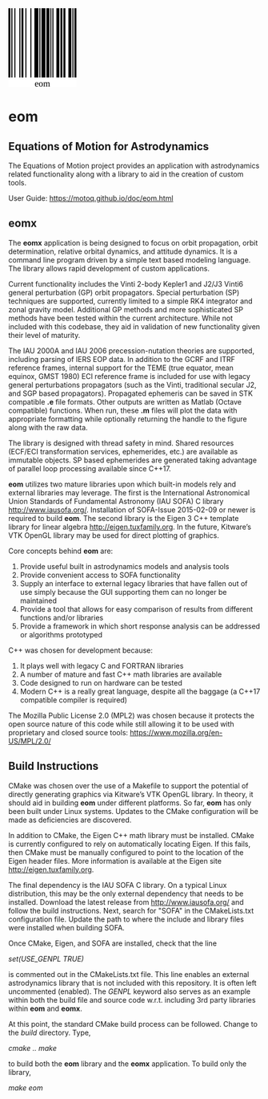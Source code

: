 <img src="./eom_logo.svg">

eom
===

Equations of Motion for Astrodynamics
-------------------------------------

The Equations of Motion project provides an application with
astrodynamics related functionality along with a library to aid in the
creation of custom tools.

User Guide:  <https://motoq.github.io/doc/eom.html>


eomx
----

The **eomx** application is being designed to focus on orbit
propagation, orbit determination, relative orbital dynamics, and
attitude dynamics.  It is a command line program driven by a simple text
based modeling language.  The library allows rapid development of custom
applications.

Current functionality includes the Vinti 2-body Kepler1 and J2/J3 Vinti6
general perturbation (GP) orbit propagators.  Special perturbation (SP)
techniques are supported, currently limited to a simple RK4 integrator
and zonal gravity model.  Additional GP methods and more sophisticated
SP methods have been tested within the current architecture.  While not
included with this codebase, they aid in validation of new functionality
given their level of maturity.

The IAU 2000A and IAU 2006 precession-nutation theories are supported,
including parsing of IERS EOP data.  In addition to the GCRF and ITRF
reference frames, internal support for the TEME (true equator, mean
equinox, GMST 1980) ECI reference frame is included for use with legacy
general perturbations propagators (such as the Vinti, traditional
secular J2, and SGP based propagators).  Propagated ephemeris can be
saved in STK compatible **.e** file formats.  Other outputs are written
as Matlab (Octave compatible) functions.  When run, these **.m** files
will plot the data with appropriate formatting while optionally
returning the handle to the figure along with the raw data.

The library is designed with thread safety in mind.  Shared resources
(ECF/ECI transformation services, ephemerides, etc.) are available as
immutable objects.  SP based ephemerides are generated taking advantage
of parallel loop processing available since C++17.

**eom** utilizes two mature libraries upon which built-in models
rely and external libraries may leverage.  The first is the
International Astronomical Union Standards of Fundamental Astronomy (IAU
SOFA) C library <http://www.iausofa.org/>.  Installation of SOFA-Issue
2015-02-09 or newer is required to build **eom**.  The second library is
the Eigen 3 C++ template library for linear algebra
<http://eigen.tuxfamily.org>.  In the future, Kitware’s VTK OpenGL
library may be used for direct plotting of graphics.

Core concepts behind **eom** are:

1. Provide useful built in astrodynamics models and analysis tools
2. Provide convenient access to SOFA functionality
3. Supply an interface to external legacy libraries that have fallen out
   of use simply because the GUI supporting them can no longer be
   maintained
4. Provide a tool that allows for easy comparison of results from
   different functions and/or libraries
5. Provide a framework in which short response analysis can be addressed
   or algorithms prototyped

C++ was chosen for development because:

1. It plays well with legacy C and FORTRAN libraries
2. A number of mature and fast C++ math libraries are available
3. Code designed to run on hardware can be tested
4. Modern C++ is a really great language, despite all the baggage (a
   C++17 compatible compiler is required)

The Mozilla Public License 2.0 (MPL2) was chosen because it protects the
open source nature of this code while still allowing it to be used with
proprietary and closed source tools:
<https://www.mozilla.org/en-US/MPL/2.0/>


Build Instructions
------------------

CMake was chosen over the use of a Makefile to support the potential of
directly generating graphics via Kitware’s VTK OpenGL library.  In
theory, it should aid in building **eom** under different platforms.  So
far, **eom** has only been built under Linux systems.  Updates to the
CMake configuration will be made as deficiencies are discovered.

In addition to CMake, the Eigen C++ math library must be installed.
CMake is currently configured to rely on automatically locating Eigen.
If this fails, then CMake must be manually configured to point to the
location of the Eigen header files.  More information is available at
the Eigen site <http://eigen.tuxfamily.org>.

The final dependency is the IAU SOFA C library.  On a typical Linux
distribution, this may be the only external dependency that needs to be
installed.  Download the latest release from <http://www.iausofa.org/>
and follow the build instructions.  Next, search for "SOFA" in the
CMakeLists.txt configuration file.  Update the path to where the include
and library files were installed when building SOFA.

Once CMake, Eigen, and SOFA are installed, check that the line

*set(USE_GENPL TRUE)*

is commented out in the CMakeLists.txt file.  This line enables an
external astrodynamics library that is not included with this repository.
It is often left uncommented (enabled).  The *GENPL* keyword also serves
as an example within both the build file and source code w.r.t.
including 3rd party libraries within **eom** and **eomx**.

At this point, the standard CMake build process can be followed.  Change
to the *build* directory.  Type,

*cmake ..*
*make*

to build both the **eom** library and the **eomx** application.  To
build only the library,

*make eom*


